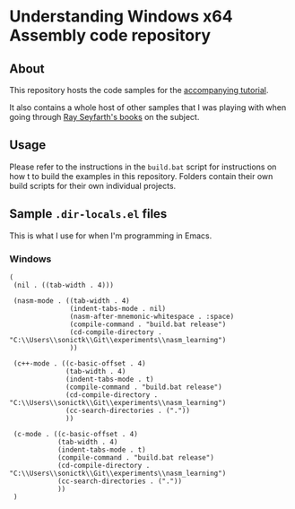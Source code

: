 # Understanding Windows x64 Assembly code repository #

## About ##

This repository hosts the code samples for the [accompanying tutorial](https://sonictk.github.io/asm_tutorial/).

It also contains a whole host of other samples that I was playing with when going
through [Ray Seyfarth's books](http://rayseyfarth.com/) on the subject.

## Usage ##

Please refer to the instructions in the `build.bat` script for instructions on how t
to build the examples in this repository. Folders contain their own build scripts
for their own individual projects.

## Sample ``.dir-locals.el`` files

This is what I use for when I'm programming in Emacs.

### Windows
```
(
 (nil . ((tab-width . 4)))

 (nasm-mode . ((tab-width . 4)
               (indent-tabs-mode . nil)
               (nasm-after-mnemonic-whitespace . :space)
               (compile-command . "build.bat release")
               (cd-compile-directory . "C:\\Users\\sonictk\\Git\\experiments\\nasm_learning")
               ))

 (c++-mode . ((c-basic-offset . 4)
              (tab-width . 4)
              (indent-tabs-mode . t)
              (compile-command . "build.bat release")
              (cd-compile-directory . "C:\\Users\\sonictk\\Git\\experiments\\nasm_learning")
              (cc-search-directories . ("."))
              ))

 (c-mode . ((c-basic-offset . 4)
            (tab-width . 4)
            (indent-tabs-mode . t)
            (compile-command . "build.bat release")
            (cd-compile-directory . "C:\\Users\\sonictk\\Git\\experiments\\nasm_learning")
            (cc-search-directories . ("."))
            ))
 )
```
